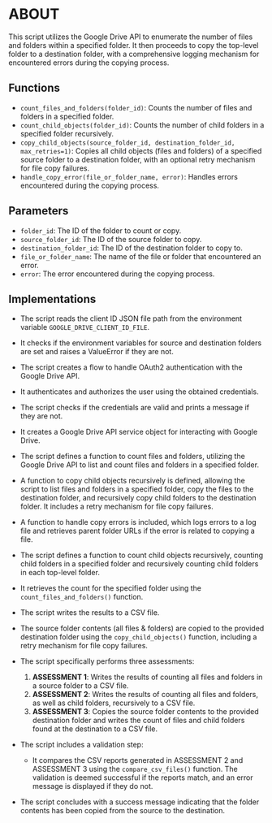 # ABOUT

This script utilizes the Google Drive API to enumerate the number of files and folders within a specified folder. It then proceeds to copy the top-level folder to a destination folder, with a comprehensive logging mechanism for encountered errors during the copying process.

## Functions

- `count_files_and_folders(folder_id)`: Counts the number of files and folders in a specified folder.
- `count_child_objects(folder_id)`: Counts the number of child folders in a specified folder recursively.
- `copy_child_objects(source_folder_id, destination_folder_id, max_retries=1)`: Copies all child objects (files and folders) of a specified source folder to a destination folder, with an optional retry mechanism for file copy failures.
- `handle_copy_error(file_or_folder_name, error)`: Handles errors encountered during the copying process.

## Parameters

- `folder_id`: The ID of the folder to count or copy.
- `source_folder_id`: The ID of the source folder to copy.
- `destination_folder_id`: The ID of the destination folder to copy to.
- `file_or_folder_name`: The name of the file or folder that encountered an error.
- `error`: The error encountered during the copying process.

## Implementations

- The script reads the client ID JSON file path from the environment variable `GOOGLE_DRIVE_CLIENT_ID_FILE`.
- It checks if the environment variables for source and destination folders are set and raises a ValueError if they are not.
- The script creates a flow to handle OAuth2 authentication with the Google Drive API.
- It authenticates and authorizes the user using the obtained credentials.
- The script checks if the credentials are valid and prints a message if they are not.
- It creates a Google Drive API service object for interacting with Google Drive.
- The script defines a function to count files and folders, utilizing the Google Drive API to list and count files and folders in a specified folder.
- A function to copy child objects recursively is defined, allowing the script to list files and folders in a specified folder, copy the files to the destination folder, and recursively copy child folders to the destination folder. It includes a retry mechanism for file copy failures.
- A function to handle copy errors is included, which logs errors to a log file and retrieves parent folder URLs if the error is related to copying a file.
- The script defines a function to count child objects recursively, counting child folders in a specified folder and recursively counting child folders in each top-level folder.
- It retrieves the count for the specified folder using the `count_files_and_folders()` function.
- The script writes the results to a CSV file.
- The source folder contents (all files & folders) are copied to the provided destination folder using the `copy_child_objects()` function, including a retry mechanism for file copy failures.

- The script specifically performs three assessments:
  1. **ASSESSMENT 1**: Writes the results of counting all files and folders in a source folder to a CSV file.
  2. **ASSESSMENT 2**: Writes the results of counting all files and folders, as well as child folders, recursively to a CSV file.
  3. **ASSESSMENT 3**: Copies the source folder contents to the provided destination folder and writes the count of files and child folders found at the destination to a CSV file.

- The script includes a validation step:
  - It compares the CSV reports generated in ASSESSMENT 2 and ASSESSMENT 3 using the `compare_csv_files()` function. The validation is deemed successful if the reports match, and an error message is displayed if they do not.

- The script concludes with a success message indicating that the folder contents has been copied from the source to the destination.
